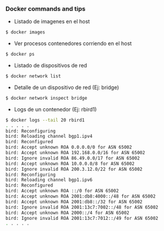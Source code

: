 ### Docker commands and tips
- Listado de imagenes en el host
```sh
$ docker images
```
- Ver procesos contenedores corriendo en el host
```sh
$ docker ps
```
- Listado de dispositivos de red
```sh
$ docker network list
```
- Detalle de un dispositivo de red (Ej: bridge)
```sh
$ docker network inspect bridge
```
- Logs de un contenedor (Ej: rbird1)
```sh
$ docker logs --tail 20 rbird1
. . . . . 
bird: Reconfiguring
bird: Reloading channel bgp1.ipv4
bird: Reconfigured
bird: Accept unknown ROA 0.0.0.0/0 for ASN 65002
bird: Accept unknown ROA 192.168.0.0/16 for ASN 65002
bird: Ignore invalid ROA 86.49.0.0/17 for ASN 65002
bird: Accept unknown ROA 10.0.0.0/8 for ASN 65002
bird: Ignore invalid ROA 200.3.12.0/22 for ASN 65002
bird: Reconfiguring
bird: Reloading channel bgp1.ipv6
bird: Reconfigured
bird: Accept unknown ROA ::/0 for ASN 65002
bird: Accept unknown ROA 2001:db8:4000::/48 for ASN 65002
bird: Accept unknown ROA 2001:db8::/32 for ASN 65002
bird: Ignore invalid ROA 2001:13c7:7002::/48 for ASN 65002
bird: Accept unknown ROA 2000::/4 for ASN 65002
bird: Ignore invalid ROA 2001:13c7:7012::/49 for ASN 65002
. . . . .
```



